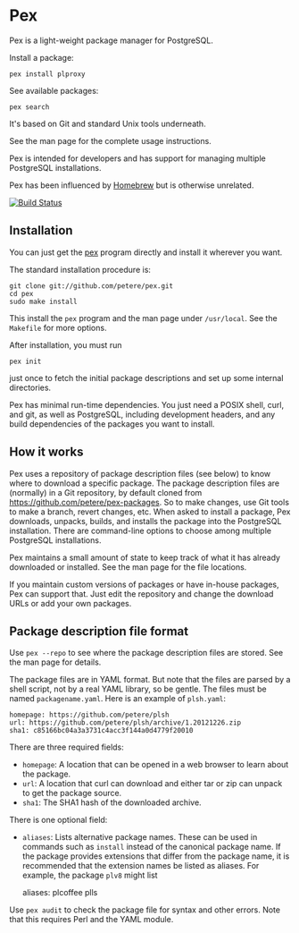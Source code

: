 # Pex

Pex is a light-weight package manager for PostgreSQL.

Install a package:

    pex install plproxy

See available packages:

    pex search

It's based on Git and standard Unix tools underneath.

See the man page for the complete usage instructions.

Pex is intended for developers and has support for managing multiple PostgreSQL installations.

Pex has been influenced by [Homebrew](http://mxcl.github.com/homebrew/) but is otherwise unrelated.

[![Build Status](https://secure.travis-ci.org/petere/pex.png)](http://travis-ci.org/petere/pex)

## Installation

You can just get the [pex](https://raw.github.com/petere/pex/master/pex) program directly and install it wherever you want.

The standard installation procedure is:

    git clone git://github.com/petere/pex.git
    cd pex
    sudo make install

This install the `pex` program and the man page under `/usr/local`. See the `Makefile` for more options.

After installation, you must run

    pex init

just once to fetch the initial package descriptions and set up some internal directories.

Pex has minimal run-time dependencies.  You just need a POSIX shell, curl, and git, as well as PostgreSQL, including development headers, and any build dependencies of the packages you want to install.

## How it works

Pex uses a repository of package description files (see below) to know where to download a specific package.  The package description files are (normally) in a Git repository, by default cloned from https://github.com/petere/pex-packages.  So to make changes, use Git tools to make a branch, revert changes, etc.  When asked to install a package, Pex downloads, unpacks, builds, and installs the package into the PostgreSQL installation.  There are command-line options to choose among multiple PostgreSQL installations.

Pex maintains a small amount of state to keep track of what it has already downloaded or installed.  See the man page for the file locations.

If you maintain custom versions of packages or have in-house packages, Pex can support that.  Just edit the repository and change the download URLs or add your own packages.

## Package description file format

Use `pex --repo` to see where the package description files are stored.  See the man page for details.

The package files are in YAML format.  But note that the files are parsed by a shell script, not by a real YAML library, so be gentle. The files must be named `packagename.yaml`.  Here is an example of `plsh.yaml`:

    homepage: https://github.com/petere/plsh
    url: https://github.com/petere/plsh/archive/1.20121226.zip
    sha1: c85166bc04a3a3731c4acc3f144a0d4779f20010

There are three required fields:

* `homepage`: A location that can be opened in a web browser to learn about the package.
* `url`: A location that curl can download and either tar or zip can unpack to get the package source.
* `sha1`: The SHA1 hash of the downloaded archive.

There is one optional field:

* `aliases`: Lists alternative package names.  These can be used in commands such as `install` instead of the canonical package name.  If the package provides extensions that differ from the package name, it is recommended that the extension names be listed as aliases.  For example, the package `plv8` might list

    aliases: plcoffee plls

Use `pex audit` to check the package file for syntax and other errors. Note that this requires Perl and the YAML module.
